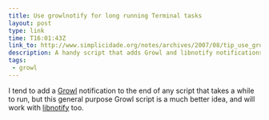 ```yaml
---
title: Use growlnotify for long running Terminal tasks
layout: post
type: link
time: T16:01:43Z
link_to: http://www.simplicidade.org/notes/archives/2007/08/tip_use_growlno.html
description: A handy script that adds Growl and libnotify notifications to any script or command.
tags:
 - growl
---
```


I tend to add a [Growl](http://growl.info/) notification to the end of any script that takes a while to run, but this general purpose Growl script is a much better idea, and will work with [libnotify](http://galago-project.org/news/index.php) too.